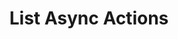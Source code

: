---
title: List Async Actions
type: endpoint
category: 639ba2628407100061f5faac
slug: list-async-actions
parentDoc: 639ba2658407100061f5fabf
hidden: false
order: 1
---